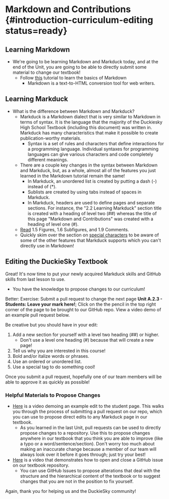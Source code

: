 # Markdown and Contributions {#introduction-curriculum-editing status=ready}

## Learning Markdown 

- We're going to be learning Markdown and Markduck today, and at the end of the Unit, you are going to be able to directly submit some material to change our textbook!
    - Follow [this](https://www.markdowntutorial.com/) tutorial to learn the basics of Markdown
        - Markdown is a text-to-HTML conversion tool for web writers.

## Learning Markduck

- What is the difference between Markdown and Markduck?
    - Markduck is a Markdown dialect that is very similar to Markdown in terms of syntax. It is the language that the majority of the Duckiesky High School Textbook (including this document) was written in. Markduck has many characteristics that make it possible to create publication-worthy materials.
        - Syntax is a set of rules and characters that define interactions for a programming language. Individual syntaxes for programming languages can give various characters and code completely different meanings.
    - There are a couple key changes in the syntax between Markdown and Markduck, but, as a whole, almost all of the features you just learned in the Markdown tutorial remain the same! 
        - In Markduck, an unordered list is created by putting a dash (-) instead of (*).
        - Sublists are created by using tabs instead of spaces in Markduck.
        - In Markduck, headers are used to define pages and separate sections. For instance, the "2.2 Learning Markduck" section title is created with a heading of level two (##) whereas the title of this page "Markdown and Contributions" was created with a heading of level one (#).
    - [Read](https://docs.duckietown.org/DT19/duckumentation/out/markduck_basic.html) 1.5 Figures, 1.6 Subfigures, and 1.9 Comments.
    - Quickly skim over the section on [special characters](https://docs.duckietown.org/DT19/duckumentation/out/markduck_special_pars.html) to be aware of some of the other features that Markduck supports which you can't directly use in Markdown!

## Editing the DuckieSky Textbook 

Great! It's now time to put your newly acquired Markduck skills and GitHub skills from last lesson to use.

- You have the knowledge to propose changes to our curriculum!

Better: Exercise: Submit a pull request to change the next page __Unit A.2.3 - Students: Leave your mark here!__; Click on the the pencil in the top right corner of the page to be brought to our GitHub repo. View a video demo of an example pull request below.

Be creative but you should have in your edit:

1. Add a new section for yourself with a level two heading (##) or higher.
    - Don't use a level one heading (#) because that will create a new page!
2. Tell us why you are interested in this course!
3. Bold and/or italize words or phrases.
4. Use an ordered or unordered list.
5. Use a special tag to do something cool!

Once you submit a pull request, hopefully one of our team members will be able to approve it as quickly as possible!

### Helpful Materials to Propose Changes 

- [Here](https://youtu.be/MplifsKP7j0) is a video demoing an example edit to the student page. This walks you through the process of submitting a pull request on our repo, which you can use to propose direct edits to any Markduck page in our textbook.
    - As you learned in the last Unit, pull requests can be used to directly propose changes to a repository. Use this to propose changes anywhere in our textbook that you think you are able to improve (like a typo or a word/sentence/section). Don't worry too much about making an inaccurate change because a member of our team will always look over it before it goes through; just try your best! 
- [Here](https://youtu.be/eVYg8khGkWI) is a video that demonstrates how to open and close a GitHub issue on our textbook repository.
    - You can use GitHub Issues to propose alterations that deal with the structure and the hierarchical content of the textbook or to suggest changes that you are not in the position to fix yourself.

Again, thank you for helping us and the DuckieSky community!